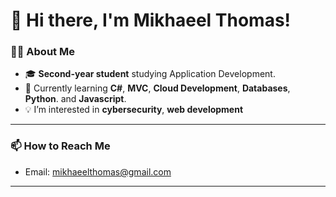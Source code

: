 # 👋 Hi there, I'm Mikhaeel Thomas!  

### 👨‍💻 About Me  
- 🎓 **Second-year student** studying Application Development.  
- 🌱 Currently learning **C#**, **MVC**, **Cloud Development**, **Databases**, **Python**. and **Javascript**.  
- 💡 I’m interested in **cybersecurity**, **web development** 
---

### 📫 How to Reach Me  
- Email: [mikhaeelthomas@gmail.com](mailto:mikhaeelthomas@gmail.com)    

---


<!---
mikhabytes/mikhabytes is a ✨ special ✨ repository because its `README.md` (this file) appears on your GitHub profile.
You can click the Preview link to take a look at your changes.
--->
